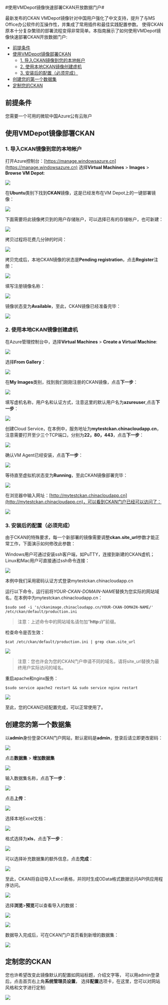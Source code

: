 <properties linkid="ckan-vmdepot-tutorial" urlDisplayName="使用VMDepot镜像快速部署CKAN开放数据门户" pageTitle="使用VMDepot镜像快速部署CKAN开放数据门户" metaKeywords="使用VMDepot镜像快速部署CKAN开放数据门户" description="使用VMDepot镜像快速部署CKAN开放数据门户" metaCanonical="" services="" documentationCenter="develop"  title="使用VMDepot镜像快速部署CKAN开放数据门户" authors="" solutions="" manager="TK" editor="Haifeng Liu" />
<tags ms.service=""
    ms.date=""
    wacn.date=""
    />

#使用VMDepot镜像快速部署CKAN开放数据门户#

最新发布的CKAN VMDepot镜像针对中国用户强化了中文支持，提升了与MS Office办公软件的互操作性，并集成了常用插件和最佳实践配置参数。
使得CKAN原本十分复杂繁琐的部署流程变得非常简单。本指南展示了如何使用VMDepot镜像快速部署CKAN开放数据门户:

- [前提条件](#id_1)
- [使用VMDepot镜像部署CKAN](#id_2)
	- [1. 导入CKAN镜像到您的本地帐户](#id_2_1)
	- [2. 使用本地CKAN镜像创建虚机](#id_2_2)
	- [3. 安装后的配置（必须完成）](#id_2_3)
- [创建您的第一个数据集](#id_3)
- [定制您的CKAN](#id_4)


## <a name='id_1'></a>前提条件 ##
您需要一个可用的微软中国Azure公有云账户

## <a name='id_2'></a>使用VMDepot镜像部署CKAN ###
### <a name='id_2_1'></a>1. 导入CKAN镜像到您的本地帐户 ###

打开Azure控制台：[https://manage.windowsazure.cn](https://manage.windowsazure.cn)
选择**Virtual Machines** > **Images** > **Browse VM Depot**:

![](https://raw.githubusercontent.com/msopentechcn/docs/master/images/1.PNG)

在**Ubuntu**类别下找到**CKAN**镜像，这是已经发布在VM Depot上的一键部署镜像：

![](https://raw.githubusercontent.com/msopentechcn/docs/master/images/2.PNG)

下面需要将此镜像拷贝到的用户存储账户，可以选择已有的存储帐户，也可新建：

![](https://raw.githubusercontent.com/msopentechcn/docs/master/images/3.PNG)

拷贝过程将花费几分钟的时间：

![](https://raw.githubusercontent.com/msopentechcn/docs/master/images/4.PNG)

拷贝完成后，本地CKAN镜像的状态是**Pending registration**，点击**Register**注册：

![](https://raw.githubusercontent.com/msopentechcn/docs/master/images/6.PNG)

填写注册镜像名称：

![](https://raw.githubusercontent.com/msopentechcn/docs/master/images/7.PNG)

镜像状态变为**Available**，至此，CKAN镜像已经准备完毕：

![](https://raw.githubusercontent.com/msopentechcn/docs/master/images/8.PNG)

### <a name='id_2_2'></a>2. 使用本地CKAN镜像创建虚机 ###
在Azure管理控制台中，选择**Virtual Machines** > **Create a Virtual Machine**:

![](https://raw.githubusercontent.com/msopentechcn/docs/master/images/9.PNG)

选择**From Gallery**：

![](https://raw.githubusercontent.com/msopentechcn/docs/master/images/10.PNG)

在**My Images**类别，找到我们刚刚注册的CKAN镜像，点击**下一步**：

![](https://raw.githubusercontent.com/msopentechcn/docs/master/images/11.PNG)

填写虚机名称，用户名和认证方式，注意这里的默认用户名为**azureuser**,点击**下一步**：

![](https://raw.githubusercontent.com/msopentechcn/docs/master/images/12.PNG)

创建Cloud Service，在本例中，服务地址为**mytestckan.chinacloudapp.cn**，
注意需要打开至少三个TCP端口，分别为**22，80，443**，点击**下一步**：

![](https://raw.githubusercontent.com/msopentechcn/docs/master/images/13.PNG)

确认VM Agent已经安装，点击**下一步**：

![](https://raw.githubusercontent.com/msopentechcn/docs/master/images/14.PNG)

等待直至虚拟机状态变为**Running**，至此CKAN镜像部署完毕：

![](https://raw.githubusercontent.com/msopentechcn/docs/master/images/15.PNG)

在浏览器中输入网址：[http://mytestckan.chinacloudapp.cn](http://mytestckan.chinacloudapp.cn)，可以看到CKAN门户已经可以访问了：

![](https://raw.githubusercontent.com/msopentechcn/docs/master/images/16.PNG)

### <a name='id_2_3'></a>3. 安装后的配置（必须完成） ###
由于CKAN的特殊要求，每一个新部署的镜像需要调整**ckan.site_url**参数才能正常工作，下面演示如何修改此参数：

Windows用户可通过安装ssh客户端，如PuTTY，连接到新建的CKAN虚机；Linux和Mac用户可直接通过ssh命令连接：

![](https://raw.githubusercontent.com/msopentechcn/docs/master/images/18.PNG)

本例中我们采用密码认证方式登录mytestckan.chinacloudapp.cn

运行以下命令，运行前将*YOUR-CKAN-DOMAIN-NAME*替换为您实际的网站域名，在本例中为mytestckan.chinacloudapp.cn：

`$sudo sed -i 's/ckanimage.chinacloudapp.cn/YOUR-CKAN-DOMAIN-NAME/' /etc/ckan/default/production.ini`

> 注意：上述命令中的网站域名请勿加“**http://**”前缀。

检查命令是否生效：

`$cat /etc/ckan/default/production.ini | grep ckan.site_url`

![](https://raw.githubusercontent.com/msopentechcn/docs/master/images/19.PNG)

> 注意：您也许会为您的CKAN门户申请不同的域名，请将site_url替换为最终用户实际访问的域名。

重启apache和nginx服务：

`$sudo service apache2 restart && sudo service nginx restart`


![](https://raw.githubusercontent.com/msopentechcn/docs/master/images/20.PNG)

至此，您的CKAN已经配置完成，可以正常使用了。


## <a name='id_3'></a>创建您的第一个数据集 ##
以**admin**身份登录CKAN门户网站，默认密码是**admin**，登录后请立即更改密码：

![](https://raw.githubusercontent.com/msopentechcn/docs/master/images/16.PNG)

点击**数据集** > **增加数据集**

![](https://raw.githubusercontent.com/msopentechcn/docs/master/images/17.PNG)

输入数据集名称，点击**下一步**：

![](https://raw.githubusercontent.com/msopentechcn/docs/master/images/21.PNG)

点击**上传**：

![](https://raw.githubusercontent.com/msopentechcn/docs/master/images/22.PNG)

选择本地Excel文档：

![](https://raw.githubusercontent.com/msopentechcn/docs/master/images/23.PNG)

格式选择为**xls**，点击**下一步**：

![](https://raw.githubusercontent.com/msopentechcn/docs/master/images/24.PNG)

可以选择补充数据集的额外信息，点击**完成**：

![](https://raw.githubusercontent.com/msopentechcn/docs/master/images/25.PNG)

至此，CKAN将自动导入Excel表格，并同时生成OData格式数据访问API供应用程序访问。

![](https://raw.githubusercontent.com/msopentechcn/docs/master/images/26.PNG)

选择**浏览**>**预览**可以查看导入的数据：

![](https://raw.githubusercontent.com/msopentechcn/docs/master/images/27.PNG)

![](https://raw.githubusercontent.com/msopentechcn/docs/master/images/28.PNG)

数据导入完成后，可在CKAN门户首页看到新增的数据集：

![](https://raw.githubusercontent.com/msopentechcn/docs/master/images/29.PNG)


## <a name='id_4'></a>定制您的CKAN ##
您也许希望改变此镜像默认的配置如网站标题，介绍文字等，
可以用admin登录后，点击首页右上角**系统管理员设置**，
选择**配置**选项卡，在这里，您可以对网站风格和文字进行定制:

![](https://raw.githubusercontent.com/msopentechcn/docs/master/images/30.PNG)
